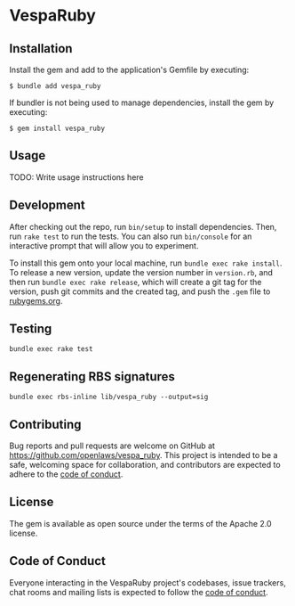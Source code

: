 # VespaRuby


## Installation

Install the gem and add to the application's Gemfile by executing:

    $ bundle add vespa_ruby

If bundler is not being used to manage dependencies, install the gem by executing:

    $ gem install vespa_ruby

## Usage

TODO: Write usage instructions here

## Development

After checking out the repo, run `bin/setup` to install dependencies. Then, run `rake test` to run the tests. You can also run `bin/console` for an interactive prompt that will allow you to experiment.

To install this gem onto your local machine, run `bundle exec rake install`. To release a new version, update the version number in `version.rb`, and then run `bundle exec rake release`, which will create a git tag for the version, push git commits and the created tag, and push the `.gem` file to [rubygems.org](https://rubygems.org).

## Testing
`bundle exec rake test`

## Regenerating RBS signatures
`bundle exec rbs-inline lib/vespa_ruby --output=sig`

## Contributing

Bug reports and pull requests are welcome on GitHub at https://github.com/openlaws/vespa_ruby. This project is intended to be a safe, welcoming space for collaboration, and contributors are expected to adhere to the [code of conduct](https://github.com/openlaws/vespa_ruby/blob/master/CODE_OF_CONDUCT.md).

## License

The gem is available as open source under the terms of the Apache 2.0 license.

## Code of Conduct

Everyone interacting in the VespaRuby project's codebases, issue trackers, chat rooms and mailing lists is expected to follow the [code of conduct](https://github.com/[USERNAME]/vespa_ruby/blob/master/CODE_OF_CONDUCT.md).
